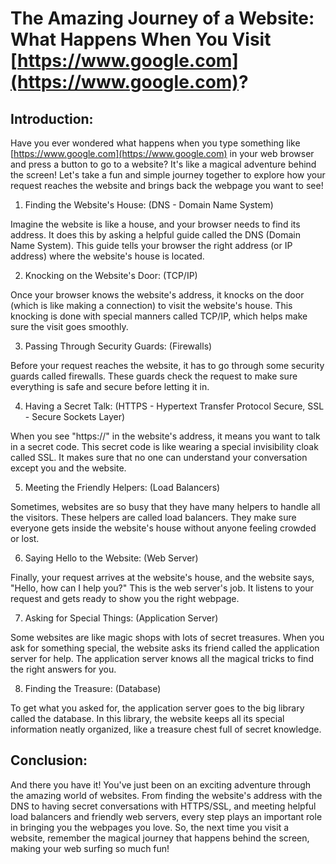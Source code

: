 # The Amazing Journey of a Website: What Happens When You Visit [https://www.google.com](https://www.google.com)?

## Introduction:

Have you ever wondered what happens when you type something like [https://www.google.com](https://www.google.com) in your web browser and press a button to go to a website? It's like a magical adventure behind the screen! Let's take a fun and simple journey together to explore how your request reaches the website and brings back the webpage you want to see!

1. Finding the Website's House: (DNS - Domain Name System)

Imagine the website is like a house, and your browser needs to find its address. It does this by asking a helpful guide called the DNS (Domain Name System). This guide tells your browser the right address (or IP address) where the website's house is located.

2. Knocking on the Website's Door: (TCP/IP)

Once your browser knows the website's address, it knocks on the door (which is like making a connection) to visit the website's house. This knocking is done with special manners called TCP/IP, which helps make sure the visit goes smoothly.

3. Passing Through Security Guards: (Firewalls)

Before your request reaches the website, it has to go through some security guards called firewalls. These guards check the request to make sure everything is safe and secure before letting it in.

4. Having a Secret Talk: (HTTPS - Hypertext Transfer Protocol Secure, SSL - Secure Sockets Layer)

When you see "https://" in the website's address, it means you want to talk in a secret code. This secret code is like wearing a special invisibility cloak called SSL. It makes sure that no one can understand your conversation except you and the website.

5. Meeting the Friendly Helpers: (Load Balancers)

Sometimes, websites are so busy that they have many helpers to handle all the visitors. These helpers are called load balancers. They make sure everyone gets inside the website's house without anyone feeling crowded or lost.

6. Saying Hello to the Website: (Web Server)

Finally, your request arrives at the website's house, and the website says, "Hello, how can I help you?" This is the web server's job. It listens to your request and gets ready to show you the right webpage.

7. Asking for Special Things: (Application Server)

Some websites are like magic shops with lots of secret treasures. When you ask for something special, the website asks its friend called the application server for help. The application server knows all the magical tricks to find the right answers for you.

8. Finding the Treasure: (Database)

To get what you asked for, the application server goes to the big library called the database. In this library, the website keeps all its special information neatly organized, like a treasure chest full of secret knowledge.

## Conclusion:

And there you have it! You've just been on an exciting adventure through the amazing world of websites. From finding the website's address with the DNS to having secret conversations with HTTPS/SSL, and meeting helpful load balancers and friendly web servers, every step plays an important role in bringing you the webpages you love. So, the next time you visit a website, remember the magical journey that happens behind the screen, making your web surfing so much fun!

